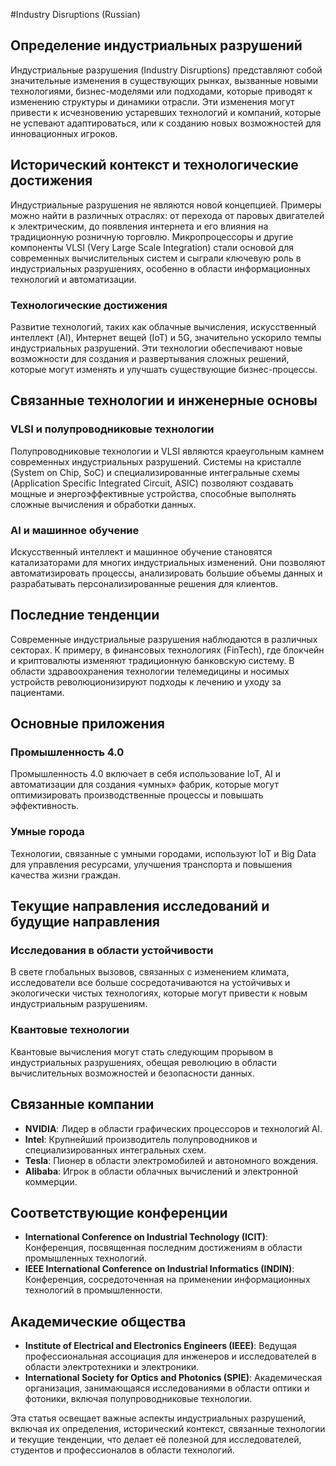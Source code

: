 #Industry Disruptions (Russian)

## Определение индустриальных разрушений

Индустриальные разрушения (Industry Disruptions) представляют собой значительные изменения в существующих рынках, вызванные новыми технологиями, бизнес-моделями или подходами, которые приводят к изменению структуры и динамики отрасли. Эти изменения могут привести к исчезновению устаревших технологий и компаний, которые не успевают адаптироваться, или к созданию новых возможностей для инновационных игроков.

## Исторический контекст и технологические достижения

Индустриальные разрушения не являются новой концепцией. Примеры можно найти в различных отраслях: от перехода от паровых двигателей к электрическим, до появления интернета и его влияния на традиционную розничную торговлю. Микропроцессоры и другие компоненты VLSI (Very Large Scale Integration) стали основой для современных вычислительных систем и сыграли ключевую роль в индустриальных разрушениях, особенно в области информационных технологий и автоматизации.

### Технологические достижения

Развитие технологий, таких как облачные вычисления, искусственный интеллект (AI), Интернет вещей (IoT) и 5G, значительно ускорило темпы индустриальных разрушений. Эти технологии обеспечивают новые возможности для создания и развертывания сложных решений, которые могут изменять и улучшать существующие бизнес-процессы.

## Связанные технологии и инженерные основы

### VLSI и полупроводниковые технологии

Полупроводниковые технологии и VLSI являются краеугольным камнем современных индустриальных разрушений. Системы на кристалле (System on Chip, SoC) и специализированные интегральные схемы (Application Specific Integrated Circuit, ASIC) позволяют создавать мощные и энергоэффективные устройства, способные выполнять сложные вычисления и обработки данных.

### AI и машинное обучение

Искусственный интеллект и машинное обучение становятся катализаторами для многих индустриальных изменений. Они позволяют автоматизировать процессы, анализировать большие объемы данных и разрабатывать персонализированные решения для клиентов.

## Последние тенденции

Современные индустриальные разрушения наблюдаются в различных секторах. К примеру, в финансовых технологиях (FinTech), где блокчейн и криптовалюты изменяют традиционную банковскую систему. В области здравоохранения технологии телемедицины и носимых устройств революционизируют подходы к лечению и уходу за пациентами.

## Основные приложения

### Промышленность 4.0

Промышленность 4.0 включает в себя использование IoT, AI и автоматизации для создания «умных» фабрик, которые могут оптимизировать производственные процессы и повышать эффективность.

### Умные города

Технологии, связанные с умными городами, используют IoT и Big Data для управления ресурсами, улучшения транспорта и повышения качества жизни граждан.

## Текущие направления исследований и будущие направления

### Исследования в области устойчивости

В свете глобальных вызовов, связанных с изменением климата, исследователи все больше сосредотачиваются на устойчивых и экологически чистых технологиях, которые могут привести к новым индустриальным разрушениям.

### Квантовые технологии

Квантовые вычисления могут стать следующим прорывом в индустриальных разрушениях, обещая революцию в области вычислительных возможностей и безопасности данных.

## Связанные компании

- **NVIDIA**: Лидер в области графических процессоров и технологий AI.
- **Intel**: Крупнейший производитель полупроводников и специализированных интегральных схем.
- **Tesla**: Пионер в области электромобилей и автономного вождения.
- **Alibaba**: Игрок в области облачных вычислений и электронной коммерции.

## Соответствующие конференции

- **International Conference on Industrial Technology (ICIT)**: Конференция, посвященная последним достижениям в области промышленных технологий.
- **IEEE International Conference on Industrial Informatics (INDIN)**: Конференция, сосредоточенная на применении информационных технологий в промышленности.

## Академические общества

- **Institute of Electrical and Electronics Engineers (IEEE)**: Ведущая профессиональная ассоциация для инженеров и исследователей в области электротехники и электроники.
- **International Society for Optics and Photonics (SPIE)**: Академическая организация, занимающаяся исследованиями в области оптики и фотоники, включая полупроводниковые технологии.

Эта статья освещает важные аспекты индустриальных разрушений, включая их определения, исторический контекст, связанные технологии и текущие тенденции, что делает её полезной для исследователей, студентов и профессионалов в области технологий.